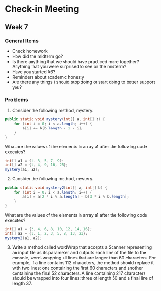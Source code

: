 # Check-in Meeting
## Week 7

### General Items
* Check homework
* How did the midterm go?
* Is there anything that we should have practiced more together? Anything that you were surprised to see on the midterm?
* Have you started  A6?
* Reminders about academic honesty
* Are there any things I should stop doing or start doing to better support you?

### Problems
1. Consider the following method, mystery.

  ```java
  public static void mystery(int[] a, int[] b) {
      for (int i = 0; i < a.length; i++) {
          a[i] += b[b.length - 1 - i];
      }
  }
  ```

  What are the values of the elements in array a1 after the following code executes?

  ```java
  int[] a1 = {1, 3, 5, 7, 9};
  int[] a2 = {1, 4, 9, 16, 25};
  mystery(a1, a2);
  ```
  
2. Consider the following method, mystery.

  ```java
  public static void mystery2(int[] a, int[] b) {
      for (int i = 0; i < a.length; i++) {
          a[i] = a[2 * i % a.length] - b[3 * i % b.length];
      }
  }
  ```

  What are the values of the elements in array a1 after the following code executes?

  ```java
  int[] a1 = {2, 4, 6, 8, 10, 12, 14, 16};
  int[] a2 = {1, 1, 2, 3, 5, 8, 13, 21};
  mystery2(a1, a2);
  ```

3. Write a method called wordWrap that accepts a Scanner representing an input file as its parameter and outputs each line of the file to the console, word-wrapping all lines that are longer than 60 characters. For example, if a line contains 112 characters, the method should replace it with two lines: one containing the first 60 characters and another containing the final 52 characters. A line containing 217 characters should be wrapped into four lines: three of length 60 and a final line of length 37.
